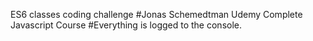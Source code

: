 ES6 classes coding challenge
#Jonas Schemedtman Udemy Complete Javascript Course
#Everything is logged to the console.
